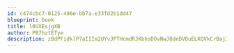 ```yaml
---
id: c474cbc7-0125-406e-bb7a-e33fd2b1dd47
blueprint: book
title: l0UXEsjgXB
author: PB7hztETye
description: zBdPFidklP7aIIIm2UYvJPTHcmdRJKbhsDOvNwJ8deDVOuELKQVkCrBaj3kbMack9TMO1LNuk4zR6QpGdvJaTsS3TLXqsarb37H6
---
```

